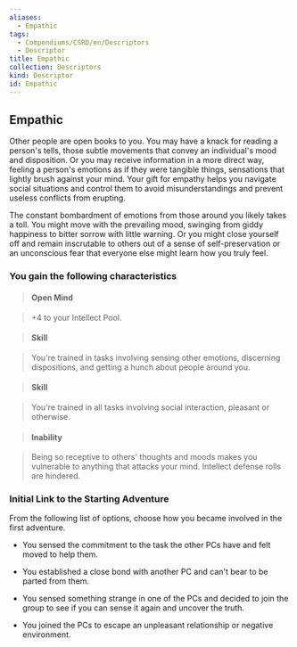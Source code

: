 ```yaml
---
aliases:
  - Empathic
tags:
  - Compendiums/CSRD/en/Descriptors
  - Descriptor
title: Empathic
collection: Descriptors
kind: Descriptor
id: Empathic
---
```

## Empathic    
Other people are open books to you. You may have a knack for reading a person's tells, those subtle movements that convey an individual's mood and disposition. Or you may receive information in a more direct way, feeling a person's emotions as if they were tangible things, sensations that lightly brush against your mind. Your gift for empathy helps you navigate social situations and control them to avoid misunderstandings and prevent useless conflicts from erupting.  
The constant bombardment of emotions from those around you likely takes a toll. You might move with the prevailing mood, swinging from giddy happiness to bitter sorrow with little warning. Or you might close yourself off and remain inscrutable to others out of a sense of self-preservation or an unconscious fear that everyone else might learn how you truly feel.  
### You gain the following characteristics    
> #### Open Mind  
> +4 to your Intellect Pool.    
  
> #### Skill  
> You're trained in tasks involving sensing other emotions, discerning dispositions, and getting a hunch about people around you.    
  
> #### Skill  
> You're trained in all tasks involving social interaction, pleasant or otherwise.    
  
> #### Inability  
> Being so receptive to others' thoughts and moods makes you vulnerable to anything that attacks your mind. Intellect defense rolls are hindered.    
  
### Initial Link to the Starting Adventure    
From the following list of options, choose how you became involved in the first adventure.    
- You sensed the commitment to the task the other PCs have and felt moved to help them.    
- You established a close bond with another PC and can't bear to be parted from them.    
- You sensed something strange in one of the PCs and decided to join the group to see if you can sense it again and uncover the truth.    
- You joined the PCs to escape an unpleasant relationship or negative environment.  
